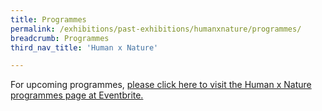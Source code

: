 ```yaml
---
title: Programmes
permalink: /exhibitions/past-exhibitions/humanxnature/programmes/
breadcrumb: Programmes
third_nav_title: 'Human x Nature'

---
```


For upcoming programmes, [please click here to visit the Human x Nature programmes page at Eventbrite.](https://go.gov.sg/hxnprogs)